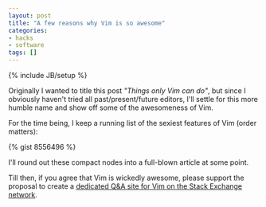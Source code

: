 ```yaml
---
layout: post
title: "A few reasons why Vim is so awesome"
categories:
- hacks
- software
tags: []
---
```

{% include JB/setup %}

Originally I wanted to title this post *"Things only Vim can do"*,
but since I obviously haven't tried all past/present/future editors,
I'll settle for this more humble name and show off some of the awesomeness of Vim.

For the time being,
I keep a running list of the sexiest features of Vim (order matters):

{% gist 8556496 %}

I'll round out these compact nodes into a full-blown article at some point.

Till then,
if you agree that Vim is wickedly awesome,
please support the proposal to create a [dedicated Q&A site for Vim on the Stack Exchange network][1].

[1]: http://area51.stackexchange.com/proposals/80441/vi-and-vim
